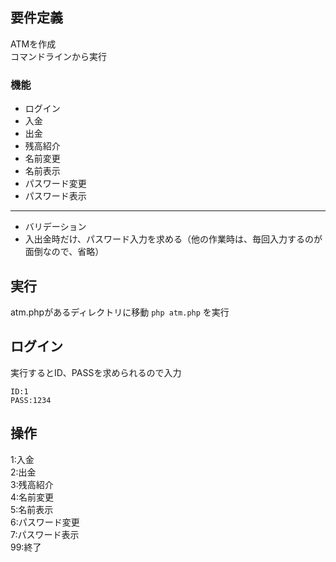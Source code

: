 ## 要件定義
ATMを作成  
コマンドラインから実行  


### 機能

- ログイン  
- 入金  
- 出金  
- 残高紹介  
- 名前変更  
- 名前表示  
- パスワード変更  
- パスワード表示  

---
- バリデーション
- 入出金時だけ、パスワード入力を求める（他の作業時は、毎回入力するのが面倒なので、省略）


## 実行
atm.phpがあるディレクトリに移動
`php atm.php`
を実行  


##  ログイン
実行するとID、PASSを求められるので入力  
```
ID:1  
PASS:1234  
```

## 操作
1:入金  
2:出金  
3:残高紹介  
4:名前変更  
5:名前表示  
6:パスワード変更  
7:パスワード表示  
99:終了  
